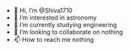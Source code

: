 - 👋 Hi, I’m @Shiva1710
- 👀 I’m interested in astronomy
- 🌱 I’m currently studying engineering
- 💞️ I’m looking to collaborate on nothing
- 📫 How to reach me nothing

<!---
Shiva1710/Shiva1710 is a ✨ special ✨ repository because its `README.md` (this file) appears on your GitHub profile.
You can click the Preview link to take a look at your changes.
--->

